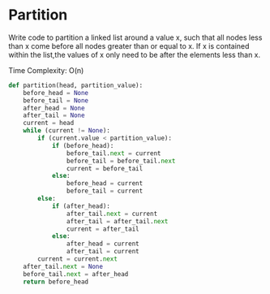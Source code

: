 # Partition

Write code to partition a linked list around a value x, such that all nodes less than x come before all nodes greater than or equal to x. If x is contained within the list,the values of x only need to be after the elements less than x.

Time Complexity: O\(n\)

```python
def partition(head, partition_value):
    before_head = None
    before_tail = None
    after_head = None
    after_tail = None
    current = head
    while (current != None):
        if (current.value < partition_value):
            if (before_head):
                before_tail.next = current
                before_tail = before_tail.next
                current = before_tail
            else:
                before_head = current
                before_tail = current
        else:
            if (after_head):
                after_tail.next = current
                after_tail = after_tail.next
                current = after_tail
            else:
                after_head = current
                after_tail = current
        current = current.next
    after_tail.next = None
    before_tail.next = after_head
    return before_head
```


